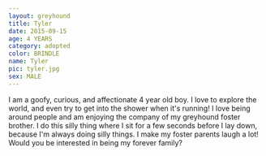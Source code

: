 ```yaml
---
layout: greyhound
title: Tyler
date: 2015-09-15
age: 4 YEARS
category: adopted
color: BRINDLE
name: Tyler
pic: tyler.jpg
sex: MALE
---
```


I am a goofy, curious, and affectionate 4 year old boy. I love to explore the world, and even
try to get into the shower when it's running! I love being around people and am enjoying the
company of my greyhound foster brother. I do this silly thing where I sit for a few seconds
before I lay down, because I'm always doing silly things. I make my foster parents laugh a lot!
Would you be interested in being my forever family?

